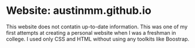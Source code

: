 # Website: austinmm.github.io
This website does not contatin up-to-date information. This was one of my first attempts at creating a personal website when I was a freshman in college. I used only CSS and HTML without using any toolkits like Boostrap.
